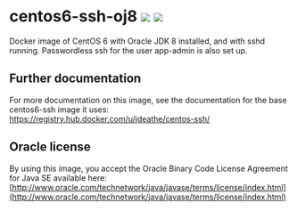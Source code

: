 # centos6-ssh-oj8 [![][layers-badge]][layers-link] [![][version-badge]][dockerhub-link]
           
[layers-badge]: https://images.microbadger.com/badges/image/prestosql/centos6-ssh-oj8.svg
[layers-link]: https://microbadger.com/images/prestosql/centos6-ssh-oj8
[version-badge]: https://images.microbadger.com/badges/version/prestosql/centos6-ssh-oj8.svg
[dockerhub-link]: https://hub.docker.com/r/prestosql/centos6-ssh-oj8

Docker image of CentOS 6 with Oracle JDK 8 installed, and with sshd
running. Passwordless ssh for the user app-admin is also set up.

## Further documentation
For more documentation on this image, see the documentation for the
base centos6-ssh image it uses:
https://registry.hub.docker.com/u/jdeathe/centos-ssh/

## Oracle license

By using this image, you accept the Oracle Binary Code License Agreement for Java SE available here:
[http://www.oracle.com/technetwork/java/javase/terms/license/index.html](http://www.oracle.com/technetwork/java/javase/terms/license/index.html)
